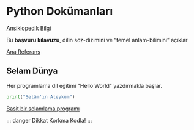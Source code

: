 # Python Dokümanları

[Ansiklopedik Bilgi](https://tr.wikipedia.org/wiki/Python)

Bu **başvuru kılavuzu**, dilin söz-dizimini ve “temel anlam-bilimini” açıklar

[Ana Referans](https://docs.python.org/3/reference/index.html)

## Selam Dünya

Her programlama dil eğitimi "Hello World" yazdırmakla başlar.

```python
print("Selâm'ın Aleyküm")
```

[Basit bir selamlama programı](https://replit.com/@kaanna/Selam-isim)

::: danger Dikkat
Korkma Kodla!
:::
